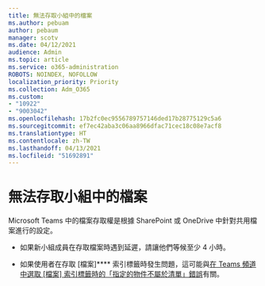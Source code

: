 ```yaml
---
title: 無法存取小組中的檔案
ms.author: pebuam
author: pebaum
manager: scotv
ms.date: 04/12/2021
audience: Admin
ms.topic: article
ms.service: o365-administration
ROBOTS: NOINDEX, NOFOLLOW
localization_priority: Priority
ms.collection: Adm_O365
ms.custom:
- "10922"
- "9003042"
ms.openlocfilehash: 17b2fc0ec9556789757146ded17b28775129c5a6
ms.sourcegitcommit: ef7ec42aba3c06aa8966dfac71cec18c08e7acf8
ms.translationtype: HT
ms.contentlocale: zh-TW
ms.lasthandoff: 04/13/2021
ms.locfileid: "51692891"
---
```

# <a name="unable-to-access-files-in-a-team"></a>無法存取小組中的檔案

Microsoft Teams 中的檔案存取權是根據 SharePoint 或 OneDrive 中針對共用檔案進行的設定。

- 如果新小組成員在存取檔案時遇到延遲，請讓他們等候至少 4 小時。

- 如果使用者在存取 [檔案]**** 索引標籤時發生問題，這可能與[在 Teams 頻道中選取 [檔案] 索引標籤時的「指定的物件不屬於清單」錯誤](https://docs.microsoft.com/microsoftteams/troubleshoot/files/object-specified-not-belong-to-list)有關。
